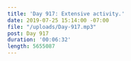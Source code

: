 ```yaml
---
title: 'Day 917: Extensive activity.'
date: 2019-07-25 15:14:00 -07:00
file: "/uploads/Day-917.mp3"
post: Day 917
duration: '00:06:32'
length: 5655087
---
```


